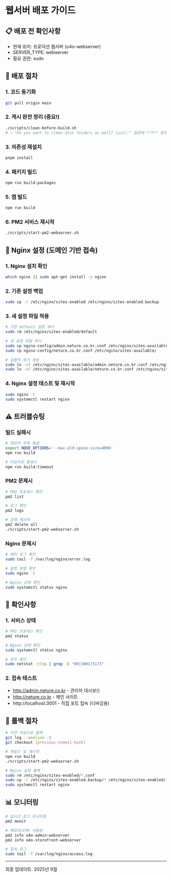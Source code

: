 # 웹서버 배포 가이드

## 📋 배포 전 확인사항
- 현재 위치: 프로덕션 웹서버 (o4o-webserver)
- SERVER_TYPE: webserver
- 필요 권한: sudo

## 🚀 배포 절차

### 1. 코드 동기화
```bash
git pull origin main
```

### 2. 캐시 완전 정리 (중요!)
```bash
./scripts/clean-before-build.sh
# → "Do you want to clean dist folders as well? (y/n):" 질문에 **Y** 입력
```

### 3. 의존성 재설치
```bash
pnpm install
```

### 4. 패키지 빌드
```bash
npm run build:packages
```

### 5. 앱 빌드
```bash
npm run build
```

### 6. PM2 서비스 재시작
```bash
./scripts/start-pm2-webserver.sh
```

## 🔧 Nginx 설정 (도메인 기반 접속)

### 1. Nginx 설치 확인
```bash
which nginx || sudo apt-get install -y nginx
```

### 2. 기존 설정 백업
```bash
sudo cp -r /etc/nginx/sites-enabled /etc/nginx/sites-enabled.backup
```

### 3. 새 설정 파일 적용
```bash
# 기존 default 설정 제거
sudo rm /etc/nginx/sites-enabled/default

# 새 설정 파일 복사
sudo cp nginx-config/admin.neture.co.kr.conf /etc/nginx/sites-available/
sudo cp nginx-config/neture.co.kr.conf /etc/nginx/sites-available/

# 심볼릭 링크 생성
sudo ln -sf /etc/nginx/sites-available/admin.neture.co.kr.conf /etc/nginx/sites-enabled/
sudo ln -sf /etc/nginx/sites-available/neture.co.kr.conf /etc/nginx/sites-enabled/
```

### 4. Nginx 설정 테스트 및 재시작
```bash
sudo nginx -t
sudo systemctl restart nginx
```

## ⚠️ 트러블슈팅

### 빌드 실패시
```bash
# 메모리 부족 해결
export NODE_OPTIONS='--max-old-space-size=4096'
npm run build

# 타임아웃 발생시
npm run build:timeout
```

### PM2 문제시
```bash
# PM2 프로세스 확인
pm2 list

# 로그 확인
pm2 logs

# 강제 재시작
pm2 delete all
./scripts/start-pm2-webserver.sh
```

### Nginx 문제시
```bash
# 에러 로그 확인
sudo tail -f /var/log/nginx/error.log

# 설정 문법 확인
sudo nginx -t

# Nginx 상태 확인
sudo systemctl status nginx
```

## 📝 확인사항

### 1. 서비스 상태
```bash
# PM2 프로세스 확인
pm2 status

# Nginx 상태 확인
sudo systemctl status nginx

# 포트 확인
sudo netstat -tlnp | grep -E "80|3001|5173"
```

### 2. 접속 테스트
- http://admin.neture.co.kr - 관리자 대시보드
- http://neture.co.kr - 메인 사이트
- http://localhost:3001 - 직접 포트 접속 (디버깅용)

## 🔄 롤백 절차
```bash
# 이전 커밋으로 롤백
git log --oneline -5
git checkout [previous-commit-hash]

# 재빌드 및 재시작
npm run build
./scripts/start-pm2-webserver.sh

# Nginx 설정 롤백
sudo rm /etc/nginx/sites-enabled/*.conf
sudo cp -r /etc/nginx/sites-enabled.backup/* /etc/nginx/sites-enabled/
sudo systemctl restart nginx
```

## 📊 모니터링
```bash
# 실시간 로그 모니터링
pm2 monit

# 메모리/CPU 사용량
pm2 info o4o-admin-webserver
pm2 info o4o-storefront-webserver

# 접속 로그
sudo tail -f /var/log/nginx/access.log
```

---
최종 업데이트: 2025년 9월